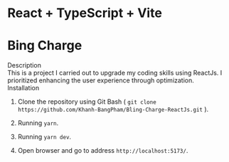 # React + TypeScript + Vite

# Bing Charge

<summary>Description</summary>
   This is a project I carried out to upgrade my coding skills using ReactJs. I prioritized enhancing the user experience through optimization.
<summary>Installation</summary>

1. Clone the repository using Git Bash ( `git clone https://github.com/Khanh-BangPham/Bling-Charge-ReactJs.git` ).
    
2. Running `yarn`.

3. Running `yarn dev`.

4. Open browser and go to address `http://localhost:5173/`.

